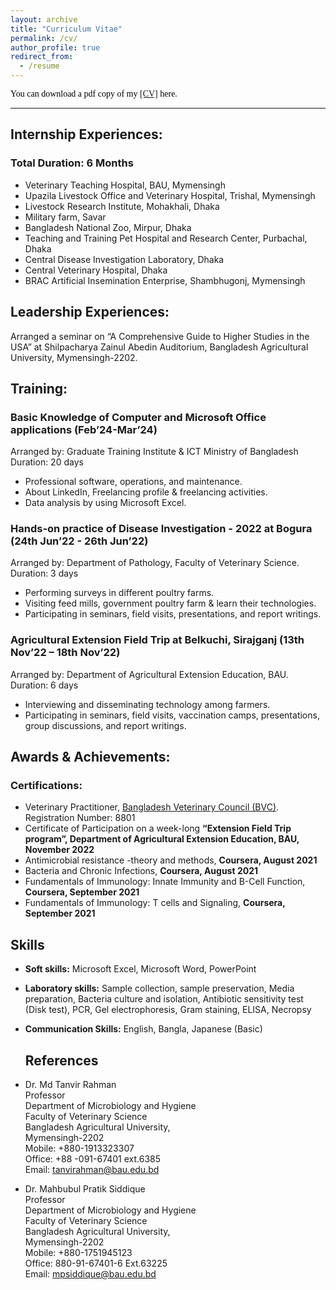 ```yaml
---
layout: archive
title: "Curriculum Vitae"
permalink: /cv/
author_profile: true
redirect_from:
  - /resume
---
```


<span style="color:black; font-family:Georgia;">
  You can download a pdf copy of my <a href="../files/CV/CV_Md Abdullah Evna Hasan,DVM.pdf">[CV]</a> here.
</span>

---
## Internship Experiences:
### Total Duration: 6 Months
- Veterinary Teaching Hospital, BAU, Mymensingh
- Upazila Livestock Office and Veterinary Hospital, Trishal, Mymensingh 
- Livestock Research Institute, Mohakhali, Dhaka 
- Military farm, Savar 
- Bangladesh National Zoo, Mirpur, Dhaka 
- Teaching and Training Pet Hospital and Research Center, Purbachal, Dhaka
- Central Disease Investigation Laboratory, Dhaka 
- Central Veterinary Hospital, Dhaka
- BRAC Artificial Insemination Enterprise, Shambhugonj, Mymensingh 


## Leadership Experiences:
Arranged a seminar on “A Comprehensive Guide to Higher Studies in the USA” at Shilpacharya Zainul Abedin 
Auditorium, Bangladesh Agricultural University, Mymensingh-2202.

## Training:
### Basic Knowledge of Computer and Microsoft Office applications (Feb’24-Mar’24)
Arranged by: Graduate Training Institute & ICT Ministry of Bangladesh <br>
Duration: 20 days
- Professional software, operations, and maintenance.
- About LinkedIn, Freelancing profile & freelancing activities.
- Data analysis by using Microsoft Excel.

### Hands-on practice of Disease Investigation - 2022 at Bogura (24th Jun’22 - 26th Jun’22)
Arranged by: Department of Pathology, Faculty of Veterinary Science.
Duration: 3 days 
- Performing surveys in different poultry farms.
- Visiting feed mills, government poultry farm & learn their technologies.
- Participating in seminars, field visits, presentations, and report writings.

### Agricultural Extension Field Trip at Belkuchi, Sirajganj (13th Nov’22 – 18th Nov’22)
Arranged by: Department of Agricultural Extension Education, BAU. 
Duration: 6 days 
- Interviewing and disseminating technology among farmers.
- Participating in seminars, field visits, vaccination camps, presentations, group discussions, and 
report writings.

## Awards & Achievements:
### Certifications:
- Veterinary Practitioner, [Bangladesh Veterinary Council (BVC)](https://bvc.gov.bd/). Registration Number: 8801
- Certificate of Participation on a week-long **“Extension Field Trip program”, Department of 
Agricultural Extension Education, BAU, November 2022**
- Antimicrobial resistance -theory and methods, **Coursera, August 2021**
- Bacteria and Chronic Infections, **Coursera, August 2021**
- Fundamentals of Immunology: Innate Immunity and B-Cell Function, **Coursera, September 2021**
- Fundamentals of Immunology: T cells and Signaling, **Coursera, September 2021**

## Skills

- **Soft skills:** Microsoft Excel, Microsoft Word, PowerPoint
- **Laboratory skills:** Sample collection, sample preservation, Media preparation, Bacteria culture and isolation, Antibiotic sensitivity test (Disk test), PCR, Gel electrophoresis, Gram staining, ELISA, Necropsy
- **Communication Skills:** English, Bangla, Japanese (Basic)

  ## References
- Dr. Md Tanvir Rahman <br>
  Professor <br>
  Department of Microbiology and Hygiene <br>
  Faculty of Veterinary Science <br>
  Bangladesh Agricultural University, <br>
  Mymensingh-2202 <br>
  Mobile: +880-1913323307 <br>
  Office: +88 -091-67401 ext.6385 <br>
  Email: tanvirahman@bau.edu.bd 

- Dr. Mahbubul Pratik Siddique <br>
  Professor  <br>
  Department of Microbiology and Hygiene <br>
  Faculty of Veterinary Science <br>
  Bangladesh Agricultural University, <br>
  Mymensingh-2202 <br>
  Mobile: +880-1751945123 <br>
  Office: 880-91-67401-6 Ext.63225 <br>
  Email: mpsiddique@bau.edu.bd <br>


